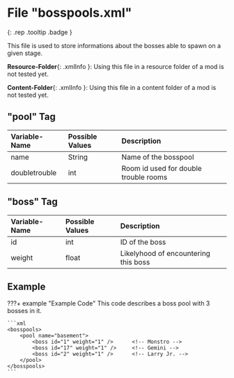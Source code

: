 # File "bosspools.xml"
[ ](#){: .rep .tooltip .badge }

This file is used to store informations about the bosses able to spawn on a given stage.

**Resource-Folder**{: .xmlInfo }: Using this file in a resource folder of a mod is not tested yet.

**Content-Folder**{: .xmlInfo }: Using this file in a content folder of a mod is not tested yet.

## "pool" Tag

| Variable-Name | Possible Values | Description |
|:--|:--|:--|
|name|String|Name of the bosspool|
|doubletrouble|int|Room id used for double trouble rooms|

## "boss" Tag

| Variable-Name | Possible Values | Description |
|:--|:--|:--|
|id|int|ID of the boss|
|weight|float|Likelyhood of encountering this boss|

## Example

???+ example "Example Code"
    This code describes a boss pool with 3 bosses in it.

    ```xml
    <bosspools>
        <pool name="basement">
            <boss id="1" weight="1" />		<!-- Monstro -->
            <boss id="17" weight="1" />		<!-- Gemini -->
            <boss id="2" weight="1" />		<!-- Larry Jr. -->
        </pool>
    </bosspools>
    ```